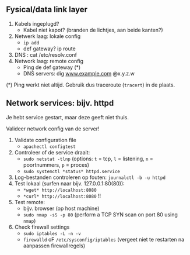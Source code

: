 
## Fysical/data link layer
1. Kabels ingeplugd?
      - Kabel niet kapot? (branden de lichtjes, aan beide kanten?)
2. Netwerk laag: lokale config
      - `ip add`
      - def gateway? ip route
3. DNS : cat /etc/resolv.conf
4. Network laag: remote config
      - Ping de def gateway (*)
      - DNS servers: dig www.example.com @x.y.z.w

(*) Ping werkt niet altijd. Gebruik dus traceroute (```tracert```) in de plaats.

## Network services: bijv. httpd

Je hebt service gestart, maar deze geeft niet thuis.

Valideer network config van de server!

1. Validate configuration file
    - `apachectl configtest`
2. Controleer of de service draait:
    - `sudo netstat -tlnp` (options: `t` = tcp, `l` = listening, `n` = poortnummers, `p` = proces)
    - `sudo systemctl *status* httpd.service`
3. Log-bestanden controleren op fouten: `journalctl -b -u httpd`
4. Test lokaal (surfen naar bijv. 127.0.0.1:80(80)):
    - `*wget* http://localhost:8080`
    - `*curl* http://localhost:8080` !!
5. Test remote:
    - bijv. browser (op host machine)
    - `sudo nmap -sS -p 80` (perform a TCP SYN scan on port 80 using `nmap`)
6. Check firewall settings
    - `sudo iptables -L -n -v`
    - `firewalld` oF `/etc/sysconfig/iptables` (vergeet niet te restarten na aanpassen firewallregels)
